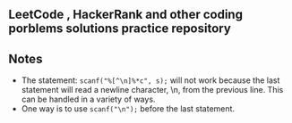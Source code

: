 ## LeetCode , HackerRank and other coding porblems solutions practice repository

## Notes

- The statement: `scanf("%[^\n]%*c", s);` will not work because the last statement will read a newline character, \n, from the previous line. This can be handled in a variety of ways.
- One way is to use `scanf("\n");` before the last statement.

